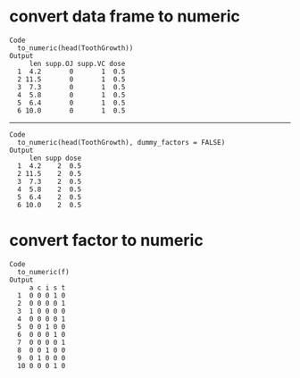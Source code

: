 # convert data frame to numeric

    Code
      to_numeric(head(ToothGrowth))
    Output
         len supp.OJ supp.VC dose
      1  4.2       0       1  0.5
      2 11.5       0       1  0.5
      3  7.3       0       1  0.5
      4  5.8       0       1  0.5
      5  6.4       0       1  0.5
      6 10.0       0       1  0.5

---

    Code
      to_numeric(head(ToothGrowth), dummy_factors = FALSE)
    Output
         len supp dose
      1  4.2    2  0.5
      2 11.5    2  0.5
      3  7.3    2  0.5
      4  5.8    2  0.5
      5  6.4    2  0.5
      6 10.0    2  0.5

# convert factor to numeric

    Code
      to_numeric(f)
    Output
         a c i s t
      1  0 0 0 1 0
      2  0 0 0 0 1
      3  1 0 0 0 0
      4  0 0 0 0 1
      5  0 0 1 0 0
      6  0 0 0 1 0
      7  0 0 0 0 1
      8  0 0 1 0 0
      9  0 1 0 0 0
      10 0 0 0 1 0

